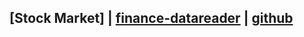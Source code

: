 ## [Stock Market] | [finance-datareader](https://github.com/FinanceData/FinanceDataReader/wiki/Users-Guide) | [github](https://github.com/FinanceData/FinanceDataReader)

